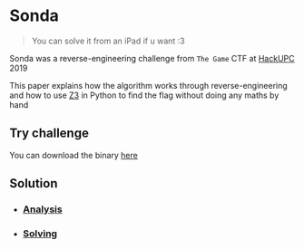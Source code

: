# Sonda

> You can solve it from an iPad if u want :3

Sonda was a reverse-engineering challenge from `The Game` CTF at [HackUPC](https://hackupc.com/) 2019

This paper explains how the algorithm works through reverse-engineering and how to use [Z3](https://github.com/Z3Prover/z3) in Python to find the flag without doing any maths by hand

## Try challenge

You can download the binary [here](sonda)

## Solution

- ### [Analysis](SOLUTION_1.md)
- ### [Solving](SOLUTION_2.md)
